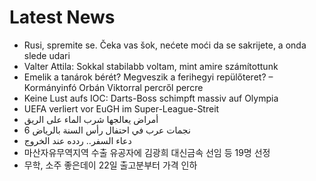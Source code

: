 # Latest News
-  Rusi, spremite se. Čeka vas šok, nećete moći da se sakrijete, a onda slede udari
-  Valter Attila: Sokkal stabilabb voltam, mint amire számítottunk
-  Emelik a tanárok bérét? Megveszik a ferihegyi repülőteret? – Kormányinfó Orbán Viktorral percről percre
-  Keine Lust aufs IOC: Darts-Boss schimpft massiv auf Olympia
-  UEFA verliert vor EuGH im Super-League-Streit
-  أمراض يعالجها شرب الماء على الريق
-  6 نجمات عرب في احتفال رأس السنة بالرياض
-  دعاء السفر.. ردده عند الخروج
-  마산자유무역지역 수출 유공자에 김광희 대신금속 선임 등 19명 선정
-  무학, 소주 좋은데이 22일 출고분부터 가격 인하
